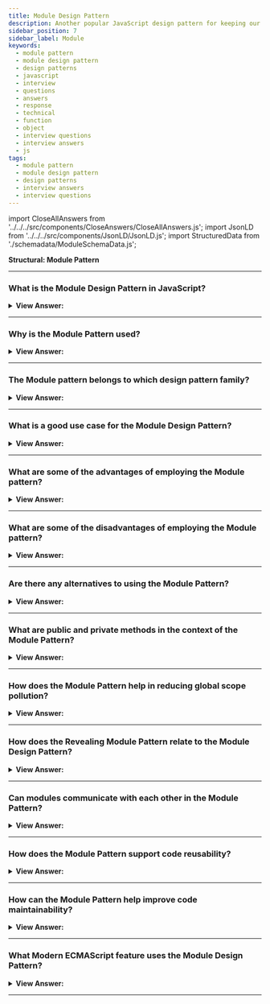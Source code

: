 ```yaml
---
title: Module Design Pattern
description: Another popular JavaScript design pattern for keeping our code tidy, segregated, and organized is the Module Pattern.
sidebar_position: 7
sidebar_label: Module
keywords:
  - module pattern
  - module design pattern
  - design patterns
  - javascript
  - interview
  - questions
  - answers
  - response
  - technical
  - function
  - object
  - interview questions
  - interview answers
  - js
tags:
  - module pattern
  - module design pattern
  - design patterns
  - interview answers
  - interview questions
---
```


import CloseAllAnswers from '../../../src/components/CloseAnswers/CloseAllAnswers.js';
import JsonLD from '../../../src/components/JsonLD/JsonLD.js';
import StructuredData from './schemadata/ModuleSchemaData.js';

<JsonLD data={StructuredData} />

<head>
  <title>Module Pattern | JavaScript Interview Questions</title>
</head>

**Structural: Module Pattern**

<CloseAllAnswers />

---

### What is the Module Design Pattern in JavaScript?

<details className='answer'>
  <summary>
    <strong>View Answer:</strong>
  </summary>
  <div>
  <div>
      <strong>Interview Response:</strong> It's a pattern that provides a way to wrap a mix of public and private methods and variables, protecting pieces from leaking into the global scope and accidentally colliding with another developer's interface.
<br/>
    </div>
    <br/>
    <div>
      <strong>Interview Response:</strong> Another popular JavaScript design pattern for keeping our code tidy, segregated, and organized is the Module Pattern. A module is a standalone code that may modify objects without impacting other components. In JavaScript does not support the concept of an access modifier, the aid of the module in mimicking the behavior of private/public access, thereby ensures encapsulation.<br/>
    </div>
    <div>
</div><br />
  <div><strong className="codeExample">Code Example:</strong> Modern Implementation<br /><br />

<img src="/img/module-pattern.png" /><br /><br/>

```js
//*******************************************************//
// The Module Pattern
//*******************************************************//

// ES2015+ keywords used: import, export, let, const

let counter = 0;

const testModule = {
  incrementCounter() {
    return counter++;
  },
  resetCounter() {
    console.log(`counter value prior to reset: ${counter}`);
    counter = 0;
  },
};

// Default export module, without name
export default testModule;

// Usage:

// Import module from path
import testModule from './testModule';

// Increment our counter
testModule.incrementCounter();

// Check the counter value and reset
// Outputs: counter value prior to reset: 1
testModule.resetCounter();
```

</div>
<br />
  </div>
</details>

---

### Why is the Module Pattern used?

<details>
  <summary><strong>View Answer:</strong></summary>
  <div>
  <div><strong>Interview Response:</strong> It's used for maintaining encapsulation, modularity, and namespace management, enhancing code organization, and reducing global scope pollution while providing public/private access control.
  </div>
  </div>
</details>

---

### The Module pattern belongs to which design pattern family?

<details className='answer'>
  <summary>
    <strong>View Answer:</strong>
  </summary>
  <div>
  <div>
      <strong>Interview Response:</strong> The Module pattern in JavaScript belongs to the Creational design pattern family. It provides a way to encapsulate and organize code into self-contained modules with private and public interfaces.<br/>
    </div>
    <br/>
  </div>
</details>

---

### What is a good use case for the Module Design Pattern?

<details className='answer'>
  <summary>
    <strong>View Answer:</strong>
  </summary>
  <div>
  <div>
      <strong>Interview Response:</strong> The Module Pattern in JavaScript is useful when you want to encapsulate related code into a single, reusable module with a clear interface, preventing naming collisions and global namespace pollution.<br/>
    </div>
    <br/>
  </div>
</details>

---

### What are some of the advantages of employing the Module pattern?

<details className='answer'>
  <summary>
    <strong>View Answer:</strong>
  </summary>
  <div>
  <div>
      <strong>Interview Response:</strong> Some advantages of using the Module pattern in JavaScript are encapsulation of code, prevention of naming collisions, clear interface, and modularity, making code more maintainable and reusable.<br/>
    </div>
    <br/>
    <div>
      <strong>Technical Response:</strong> The Module pattern in JavaScript offers a number of benefits. By encapsulating related code, it can help prevent naming collisions and global namespace pollution. It also promotes modularity, allowing developers to create self-contained, reusable modules with clear interfaces. This makes code easier to maintain and update. Additionally, the Module pattern enables the creation of private and public properties and methods, providing a way to protect sensitive information and create reusable code blocks. Overall, the Module pattern is a useful tool for organizing and managing complex JavaScript code.<br/>
    </div>
    <br/>
  </div>
</details>

---

### What are some of the disadvantages of employing the Module pattern?

<details className='answer'>
  <summary>
    <strong>View Answer:</strong>
  </summary>
  <div>
  <div>
      <strong>Interview Response:</strong> Some disadvantages of the Module pattern in JavaScript are increased complexity, reduced flexibility, and difficulties with unit testing and dependency management.<br/>
    </div>
    <br/>
    <div>
      <strong>Technical Response:</strong> Although the Module pattern in JavaScript has many benefits, there are also some disadvantages. It can lead to increased complexity and reduced flexibility, making it harder to modify code. Additionally, the use of private variables and methods can make unit testing and dependency management more challenging. Finally, the pattern can create hidden dependencies between modules, making it harder to understand and maintain code.<br/>
    </div>
    <br/>
  </div>
</details>

---

### Are there any alternatives to using the Module Pattern?

<details className='answer'>
  <summary>
    <strong>View Answer:</strong>
  </summary>
  <div>
  <div>
      <strong>Interview Response:</strong> Yes, some alternatives to the Module pattern in JavaScript are the Revealing Module pattern, Prototype pattern, Singleton pattern, and Factory pattern.<br/>
    </div>
    <br/>
    <div>
      <strong>Technical Response:</strong> There are several alternative patterns to the Module pattern in JavaScript. One alternative is the Revealing Module pattern, which exposes only the public properties and methods of a module. Another alternative is the Prototype pattern, which uses prototypal inheritance to create objects and share behavior between them. Other patterns include the Singleton and Factory patterns.<br/>
    </div>
    <br/>
  </div>
</details>

---

### What are public and private methods in the context of the Module Pattern?

<details>
  <summary><strong>View Answer:</strong></summary>
  <div>
  <div><strong>Interview Response:</strong> Public methods are accessible outside the module. Private methods are encapsulated within the module, and can only be accessed by other methods within the same module.
  </div>
  </div>
</details>

---

### How does the Module Pattern help in reducing global scope pollution?

<details>
  <summary><strong>View Answer:</strong></summary>
  <div>
  <div><strong>Interview Response:</strong> It limits the number of global variables by encapsulating code inside modules, minimizing potential variable name clashes across scripts.
  </div>
  </div>
</details>

---

### How does the Revealing Module Pattern relate to the Module Design Pattern?

<details>
  <summary><strong>View Answer:</strong></summary>
  <div>
  <div><strong>Interview Response:</strong> It's a variant of the Module Pattern, where an object literal is returned, revealing only the pointers to methods or variables which should be accessible, enhancing readability and maintainability.
  </div>
  </div>
</details>

---

### Can modules communicate with each other in the Module Pattern?

<details>
  <summary><strong>View Answer:</strong></summary>
  <div>
  <div><strong>Interview Response:</strong> Yes, one module can import methods from another module, facilitating inter-module communication, while maintaining encapsulation.
  </div>
  </div>
</details>

---

### How does the Module Pattern support code reusability?

<details>
  <summary><strong>View Answer:</strong></summary>
  <div>
  <div><strong>Interview Response:</strong> It groups related functions and variables into modules, allowing for easier import and reuse across different parts of an application.
  </div>
  </div>
</details>

---

### How can the Module Pattern help improve code maintainability?

<details>
  <summary><strong>View Answer:</strong></summary>
  <div>
  <div><strong>Interview Response:</strong> It enhances maintainability by encapsulating code, promoting better organization and understanding of the codebase, and enabling easy updates of individual modules.
  </div>
  </div>
</details>

---

### What Modern ECMAScript feature uses the Module Design Pattern?

<details>
  <summary><strong>View Answer:</strong></summary>
  <div>
  <div><strong>Interview Response:</strong> The ECMAScript 2015 (ES6) feature that uses the Module Design Pattern is Modules. Modules are a way to organize code into self-contained units that can be imported and exported.
  </div>
  </div>
</details>

---
